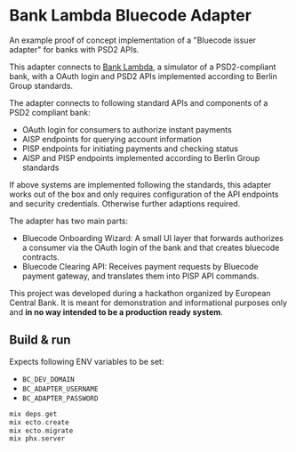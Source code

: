 # Bank Lambda Bluecode Adapter

An example proof of concept implementation of a "Bluecode issuer adapter" for banks with PSD2 APIs.

This adapter connects to [Bank Lambda](https://github.com/bluecodecom/bank-lambda), a simulator of a PSD2-compliant bank, with a OAuth login and PSD2 APIs implemented according to Berlin Group standards.

The adapter connects to following standard APIs and components of a PSD2 compliant bank:
- OAuth login for consumers to authorize instant payments
- AISP endpoints for querying account information
- PISP endpoints for initiating payments and checking status
- AISP and PISP endpoints implemented according to Berlin Group standards

If above systems are implemented following the standards, this adapter works out of the box and only requires configuration of the API endpoints and security credentials. Otherwise further adaptions required.

The adapter has two main parts:
- Bluecode Onboarding Wizard: A small UI layer that forwards authorizes a consumer via the OAuth login of the bank and that creates bluecode contracts.
- Bluecode Clearing API: Receives payment requests by Bluecode payment gateway, and translates them into PISP API commands.

This project was developed during a hackathon organized by European Central Bank. It is meant for demonstration and informational purposes only and **in no way intended to be a production ready system**.

## Build & run

Expects following ENV variables to be set:
- `BC_DEV_DOMAIN`
- `BC_ADAPTER_USERNAME`
- `BC_ADAPTER_PASSWORD`

```elixir
mix deps.get
mix ecto.create
mix ecto.migrate
mix phx.server
```



